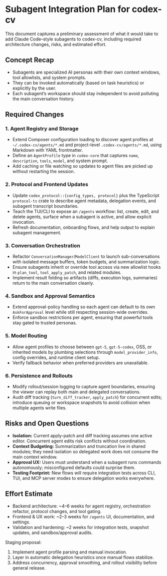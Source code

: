 # Subagent Integration Plan for codex-cv

This document captures a preliminary assessment of what it would take to add Claude Code–style subagents to codex-cv, including required architecture changes, risks, and estimated effort.

## Concept Recap

- Subagents are specialized AI personas with their own context windows, tool allowlists, and system prompts.
- They can be invoked automatically (based on task heuristics) or explicitly by the user.
- Each subagent’s workspace should stay independent to avoid polluting the main conversation history.

## Required Changes

### 1. Agent Registry and Storage

- Extend Composer configuration loading to discover agent profiles at `~/.codex-cv/agents/*.md` and project-level `.codex-cv/agents/*.md`, using Markdown with YAML frontmatter.
- Define an `AgentProfile` type in `codex-core` that captures `name`, `description`, `tools`, `model`, and system prompt.
- Add caching or file watching so updates to agent files are picked up without restarting the session.

### 2. Protocol and Frontend Updates

- Update `codex_protocol::{config_types, protocol}` plus the TypeScript `protocol-ts` crate to describe agent metadata, delegation events, and subagent transcript boundaries.
- Teach the TUI/CLI to expose an `/agents` workflow: list, create, edit, and delete agents, surface when a subagent is active, and allow explicit invocation.
- Refresh documentation, onboarding flows, and help output to explain subagent management.

### 3. Conversation Orchestration

- Refactor `ConversationManager`/`ModelClient` to launch sub-conversations with isolated message buffers, token budgets, and summarization logic.
- Ensure subagents inherit or override tool access via new allowlist hooks in `plan_tool`, `tool_apply_patch`, and related modules.
- Implement result folding so artifacts (diffs, execution logs, summaries) return to the main conversation cleanly.

### 4. Sandbox and Approval Semantics

- Extend approval-policy handling so each agent can default to its own `AskForApproval` level while still respecting session-wide overrides.
- Enforce sandbox restrictions per agent, ensuring that powerful tools stay gated to trusted personas.

### 5. Model Routing

- Allow agent profiles to choose between `gpt-5`, `gpt-5-codex`, OSS, or inherited models by plumbing selections through `model_provider_info`, config overrides, and runtime client setup.
- Verify fallback behavior when preferred providers are unavailable.

### 6. Persistence and Rollouts

- Modify rollout/session logging to capture agent boundaries, ensuring the viewer can replay both main and delegated conversations.
- Audit diff tracking (`turn_diff_tracker`, `apply_patch`) for concurrent edits; introduce queuing or workspace snapshots to avoid collision when multiple agents write files.

## Risks and Open Questions

- **Isolation:** Current apply-patch and diff tracking assumes one active editor. Concurrent agent edits risk conflicts without coordination.
- **Context Budgeting:** Summarization and truncation live in shared modules; they need isolation so delegated work does not consume the main context window.
- **Approval UX:** Users must understand when a subagent runs commands autonomously; misconfigured defaults could surprise them.
- **Testing Footprint:** New flows will require integration tests across CLI, TUI, and MCP server modes to ensure delegation works everywhere.

## Effort Estimate

- Backend architecture: ~4–6 weeks for agent registry, orchestration refactor, protocol changes, and tool gating.
- Frontend & UX work: ~2–3 weeks for `/agents` UI, documentation, and settings.
- Validation and hardening: ~2 weeks for integration tests, snapshot updates, and sandbox/approval audits.

Staging proposal:

1. Implement agent profile parsing and manual invocation.
2. Layer in automatic delegation heuristics once manual flows stabilize.
3. Address concurrency, approval smoothing, and rollout visibility before general release.
